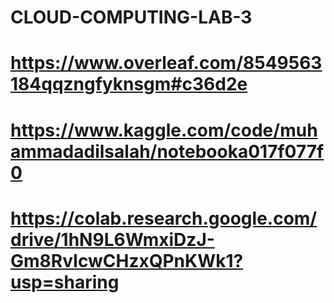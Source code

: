 # CLOUD-COMPUTING-LAB-3
# https://www.overleaf.com/8549563184qqzngfyknsgm#c36d2e
# https://www.kaggle.com/code/muhammadadilsalah/notebooka017f077f0
# https://colab.research.google.com/drive/1hN9L6WmxiDzJ-Gm8RvIcwCHzxQPnKWk1?usp=sharing
